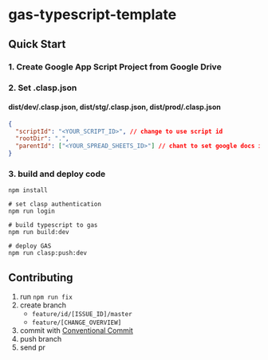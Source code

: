 # gas-typescript-template

## Quick Start

### 1. Create Google App Script Project from Google Drive

### 2. Set .clasp.json

#### dist/dev/.clasp.json, dist/stg/.clasp.json, dist/prod/.clasp.json

```json
{
  "scriptId": "<YOUR_SCRIPT_ID>", // change to use script id
  "rootDir": ".",
  "parentId": ["<YOUR_SPREAD_SHEETS_ID>"] // chant to set google docs id
}
```

### 3. build and deploy code

```console
npm install

# set clasp authentication
npm run login

# build typescript to gas
npm run build:dev

# deploy GAS
npm run clasp:push:dev
```

## Contributing

1. run `npm run fix`
1. create branch
   - `feature/id/[ISSUE_ID]/master`
   - `feature/[CHANGE_OVERVIEW]`
1. commit with [Conventional Commit](https://www.conventionalcommits.org/ja/v1.0.0/)
1. push branch
1. send pr
